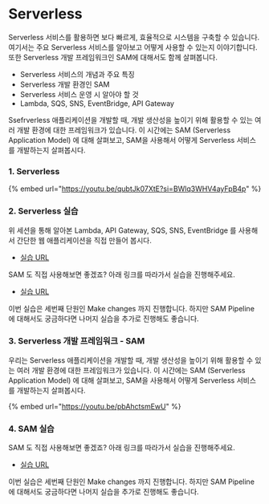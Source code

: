 # Serverless

Serverless 서비스를 활용하면 보다 빠르게, 효율적으로 시스템을 구축할 수 있습니다. 여기서는 주요 Serverless 서비스를 알아보고 어떻게 사용할 수 있는지 이야기합니다. 또한 Serverless 개발 프레임워크인 SAM에 대해서도 함께 살펴봅니다.&#x20;

* Serverless 서비스의 개념과 주요 특징
* Serverless 개발 환경인 SAM
* Serverless 서비스 운영 시 알아야 할 것
* Lambda, SQS, SNS, EventBridge, API Gateway

&#x20;Ssefrverless 애플리케이션을 개발할 때, 개발 생산성을 높이기 위해 활용할 수 있는 여러 개발 환경에 대한 프레임워크가 있습니다. 이 시간에는 SAM (Serverless Application Model) 에 대해 살펴보고, SAM을 사용해서 어떻게 Serverless 서비스를 개발하는지 살펴봅시다.

### 1. Serverless&#x20;

{% embed url="https://youtu.be/qubtJk07XtE?si=BWlq3WHV4ayFpB4p" %}

### 2. Serverless 실습

위 세션을 통해 알아본 Lambda, API Gateway, SQS, SNS, EventBridge 를 사용해서 간단한 웹 애플리케이션을 직접 만들어 봅시다.

* [실습 URL](https://catalog.us-east-1.prod.workshops.aws/workshops/4923c0ff-6470-46e1-9884-7c6ee63e7136)

SAM 도 직접 사용해보면 좋겠죠? 아래 링크를 따라가서 실습을 진행해주세요.

* [실습 URL](https://catalog.us-east-1.prod.workshops.aws/workshops/d21ec850-bab5-4276-af98-a91664f8b161/ko-KR)

이번 실습은 세번째 단원인 Make changes 까지 진행합니다. 하지만 SAM Pipeline 에 대해서도 궁금하다면 나머지 실습을 추가로 진행해도 좋습니다.



### 3. Serverless 개발 프레임워크 - SAM

우리는 Serverless 애플리케이션을 개발할 때, 개발 생산성을 높이기 위해 활용할 수 있는 여러 개발 환경에 대한 프레임워크가 있습니다. 이 시간에는 SAM (Serverless Application Model) 에 대해 살펴보고, SAM을 사용해서 어떻게 Serverless 서비스를 개발하는지 살펴봅시다.

{% embed url="https://youtu.be/pbAhctsmEwU" %}

### 4. SAM 실습

SAM 도 직접 사용해보면 좋겠죠? 아래 링크를 따라가서 실습을 진행해주세요.

* [실습 URL](https://catalog.us-east-1.prod.workshops.aws/workshops/d21ec850-bab5-4276-af98-a91664f8b161/ko-KR)

이번 실습은 세번째 단원인 Make changes 까지 진행합니다. 하지만 SAM Pipeline 에 대해서도 궁금하다면 나머지 실습을 추가로 진행해도 좋습니다.
